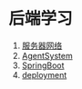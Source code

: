 # 后端学习

1. [服务器网络](../服务器网络/服务器和网络.md)
2. [AgentSystem](../AgentSystem/Jade/_Jade.md)
3. [SpringBoot](SpringBoot/_KnowledgeAccumulation_SpringBoot.md)
4. [deployment](deployment/_deployement.md)
